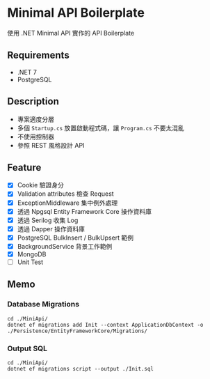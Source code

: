 # Minimal API Boilerplate

使用 .NET Minimal API 實作的 API Boilerplate

## Requirements

- .NET 7
- PostgreSQL

## Description

- 專案適度分層
- 多個 `Startup.cs` 放置啟動程式碼，讓 `Program.cs` 不要太混亂
- 不使用控制器
- 參照 REST 風格設計 API

## Feature
- [x] Cookie 驗證身分
- [x] Validation attributes 檢查 Request
- [x] ExceptionMiddleware 集中例外處理
- [x] 透過 Npgsql Entity Framework Core 操作資料庫
- [x] 透過 Serilog 收集 Log
- [x] 透過 Dapper 操作資料庫
- [x] PostgreSQL BulkInsert / BulkUpsert 範例
- [x] BackgroundService 背景工作範例
- [x] MongoDB
- [ ] Unit Test

## Memo

### Database Migrations
```
cd ./MiniApi/
dotnet ef migrations add Init --context ApplicationDbContext -o ./Persistence/EntityFrameworkCore/Migrations/
```

### Output SQL
```
cd ./MiniApi/
dotnet ef migrations script --output ./Init.sql
```

